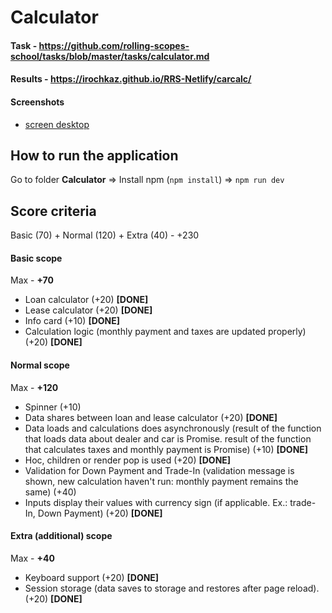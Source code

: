 # Calculator

#### Task - https://github.com/rolling-scopes-school/tasks/blob/master/tasks/calculator.md
#### Results - https://irochkaz.github.io/RRS-Netlify/carcalc/

#### Screenshots

- [screen desktop](http://prntscr.com/r1er6y)

## How to run the application

Go to folder **Calculator** => Install npm (```npm install```) => ```npm run dev```

## Score criteria

Basic (70) + Normal (120) + Extra (40) - +230

#### Basic scope
Max - **+70**

 - Loan calculator (+20) **[DONE]**
 - Lease calculator (+20) **[DONE]**
 - Info card (+10) **[DONE]**
 - Calculation logic (monthly payment and taxes are updated properly) (+20) **[DONE]**

#### Normal scope
Max - **+120**

 - Spinner (+10)
 - Data shares between loan and lease calculator (+20) **[DONE]**
 - Data loads and calculations does asynchronously (result of the function that loads data about dealer and car is Promise. result of the function that calculates taxes and monthly payment is Promise) (+10) **[DONE]**
 - Hoc, children or render pop is used (+20) **[DONE]**
 - Validation for Down Payment and Trade-In (validation message is shown, new calculation haven't run: monthly payment remains the same) (+40)
 - Inputs display their values with currency sign (if applicable. Ex.: trade-In, Down Payment) (+20) **[DONE]**

#### Extra (additional) scope
Max - **+40**

 - Keyboard support (+20) **[DONE]**
 - Session storage (data saves to storage and restores after page reload). (+20) **[DONE]**

